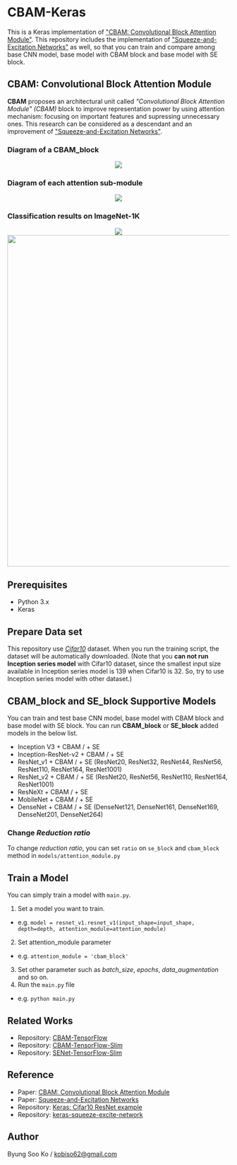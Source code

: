 # CBAM-Keras
This is a Keras implementation of ["CBAM: Convolutional Block Attention Module"](https://arxiv.org/pdf/1807.06521).
This repository includes the implementation of ["Squeeze-and-Excitation Networks"](https://arxiv.org/pdf/1709.01507) as well, so that you can train and compare among base CNN model, base model with CBAM block and base model with SE block.

## CBAM: Convolutional Block Attention Module
**CBAM** proposes an architectural unit called *"Convolutional Block Attention Module" (CBAM)* block to improve representation power by using attention mechanism: focusing on important features and supressing unnecessary ones.
This research can be considered as a descendant and an improvement of ["Squeeze-and-Excitation Networks"](https://arxiv.org/pdf/1709.01507).

### Diagram of a CBAM_block
<div align="center">
  <img src="https://github.com/kobiso/CBAM-keras/blob/master/figures/overview.png">
</div>

### Diagram of each attention sub-module
<div align="center">
  <img src="https://github.com/kobiso/CBAM-keras/blob/master/figures/submodule.png">
</div>

### Classification results on ImageNet-1K

<div align="center">
  <img src="https://github.com/kobiso/CBAM-keras/blob/master/figures/exp4.png">
</div>

<div align="center">
  <img src="https://github.com/kobiso/CBAM-keras/blob/master/figures/exp5.png"  width="750">
</div>

## Prerequisites
- Python 3.x
- Keras

## Prepare Data set
This repository use [*Cifar10*](https://www.cs.toronto.edu/~kriz/cifar.html) dataset.
When you run the training script, the dataset will be automatically downloaded.
(Note that you **can not run Inception series model** with Cifar10 dataset, since the smallest input size available in Inception series model is 139 when Cifar10 is 32. So, try to use Inception series model with other dataset.)

## CBAM_block and SE_block Supportive Models
You can train and test base CNN model, base model with CBAM block and base model with SE block.
You can run **CBAM_block** or **SE_block** added models in the below list.

- Inception V3 + CBAM / + SE
- Inception-ResNet-v2 + CBAM / + SE
- ResNet_v1 + CBAM / + SE (ResNet20, ResNet32, ResNet44, ResNet56, ResNet110, ResNet164, ResNet1001)
- ResNet_v2 + CBAM / + SE (ResNet20, ResNet56, ResNet110, ResNet164, ResNet1001)
- ResNeXt + CBAM / + SE
- MobileNet + CBAM / + SE
- DenseNet + CBAM / + SE (DenseNet121, DenseNet161, DenseNet169, DenseNet201, DenseNet264)

### Change *Reduction ratio*
To change *reduction ratio*, you can set `ratio` on `se_block` and `cbam_block` method in `models/attention_module.py`

## Train a Model
You can simply train a model with `main.py`.

1. Set a model you want to train.
  - e.g. `model = resnet_v1.resnet_v1(input_shape=input_shape, depth=depth, attention_module=attention_module)`  
2. Set attention_module parameter
  - e.g. `attention_module = 'cbam_block'`
3. Set other parameter such as *batch_size*, *epochs*, *data_augmentation* and so on.
4. Run the `main.py` file
  - e.g. `python main.py`

## Related Works
- Repository: [CBAM-TensorFlow](https://github.com/kobiso/CBAM-tensorflow)
- Repository: [CBAM-TensorFlow-Slim](https://github.com/kobiso/CBAM-tensorflow-slim)
- Repository: [SENet-TensorFlow-Slim](https://github.com/kobiso/SENet-tensorflow-slim)

## Reference
- Paper: [CBAM: Convolutional Block Attention Module](https://arxiv.org/pdf/1807.06521)
- Paper: [Squeeze-and-Excitation Networks](https://arxiv.org/pdf/1709.01507)
- Repository: [Keras: Cifar10 ResNet example](https://github.com/keras-team/keras/blob/master/examples/cifar10_resnet.py)
- Repository: [keras-squeeze-excite-network](https://github.com/titu1994/keras-squeeze-excite-network)
  
## Author
Byung Soo Ko / kobiso62@gmail.com

